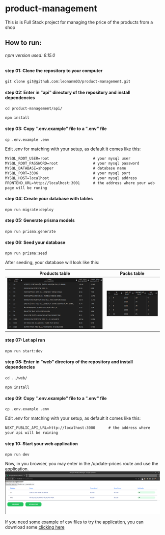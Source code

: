 # product-management
This is is Full Stack project for managing the price of the products from a shop

## How to run:
###### npm version used: 8.15.0

#### step 01: Clone the repository to your computer
```
git clone git@github.com:leonanm03/product-management.git
 ```
#### step 02: Enter in "api" directory of the repository and install dependencies
```
cd product-management/api/
 ```
```
npm install
 ```
#### step 03: Copy ".env.example" file to a ".env" file
```
cp .env.example .env
 ```
Edit .env for matching with your setup, as default it comes like this:
```
MYSQL_ROOT_USER=root                    # your mysql user
MYSQL_ROOT_PASSWORD=root                # your mysql password
MYSQL_DATABASE=shopper                  # database name
MYSQL_PORT=3306                         # your mysql port
MYSQL_HOST=localhost                    # your mysql address
FRONTEND_URL=http://localhost:3001      # the address where your web page will be runing
```
#### step 04: Create your database with tables
```
npm run migrate:deploy
 ```
#### step 05: Generate prisma models
```
npm run prisma:generate
 ```
#### step 06: Seed your database
```
npm run prisma:seed
 ```
After seeding, your database will look like this:

<table>
            <thead>
                    <tr>
                        <th >Products table</th>
                        <th>Packs table</th>
                        </tr>   
                </thead>
                <tbody>
                    <tr>
                        <td ><img src="assets/productsTable.png" alt="products table" /></td>
                        <td >
                            <img src="assets/packsTable.png" alt="packs table" />
                        </td>
                    </tr>
                </tbody>
            </table>

#### step 07: Let api run
```
npm run start:dev
 ```
#### step 08: Enter in "web" directory of the repository and install dependencies
```
cd ../web/
 ```
```
npm install
 ```
#### step 09: Copy ".env.example" file to a ".env" file
```
cp .env.example .env
 ```
Edit .env for matching with your setup, as default it comes like this:
```
NEXT_PUBLIC_API_URL=http://localhost:3000      # the address where your api will be ruining
```
#### step 10: Start your web application
```
npm run dev
 ```

Now, in you browser, you may enter in the /update-prices route and use the application.
<img src="assets/printscreen.png" alt="screem sample" />

If you need some example of csv files to try the application, you can download some [clicking here](./assets/test-files)

